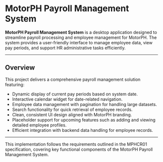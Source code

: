 # MotorPH Payroll Management System

**MotorPH Payroll Management System** is a desktop application designed to streamline payroll processing and employee management for MotorPH. The system provides a user-friendly interface to manage employee data, view pay periods, and support HR administrative tasks efficiently.

---

## Overview

This project delivers a comprehensive payroll management solution featuring:

- Dynamic display of current pay periods based on system date.
- Interactive calendar widget for date-related navigation.
- Employee data management with pagination for handling large datasets.
- Search functionality for quick retrieval of employee records.
- Clean, consistent UI design aligned with MotorPH branding.
- Placeholder support for upcoming features such as adding and viewing detailed employee profiles.
- Efficient integration with backend data handling for employee records.

---

This implementation follows the requirements outlined in the MPHCR01 specification, covering key functional components of the MotorPH Payroll Management System.

